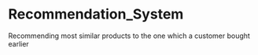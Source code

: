 # Recommendation_System
Recommending most similar products to the one which a customer bought earlier
